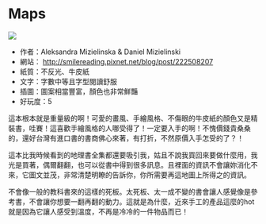 # Maps
![](https://images-na.ssl-images-amazon.com/images/I/61R8qAXeCAL._SX365_BO1,204,203,200_.jpg)

+ 作者：Aleksandra Mizielinska & Daniel Mizielinski
+ 網站： http://smilereading.pixnet.net/blog/post/222508207
+ 紙質：不反光、牛皮紙
+ 文字：字數中等且字型閱讀舒服
+ 插圖：圖案相當豐富，顏色也非常鮮豔
+ 好玩度：5

這本根本就是重量級的啊！可愛的畫風、手繪風格、不傷眼的牛皮紙的顏色又是精裝書，哇賽！這喜歡手繪風格的人哪受得了！一定要入手的啊！不愧價錢貴桑桑的，還好台灣有進口書的書商佛心來著，有打折，不然原價入手怎受的了？！

這本比我時候看到的地理書全集都還要吸引我，姑且不說我買回來要做什麼用，我光是買著，偶爾翻翻，也可以從書中得到很多訊息。且裡面的資訊不會讓妳消化不來，它圖文並茂，非常清楚明瞭的告訴你，你所需要再這地圖上所得之的資訊。

不會像一般的教科書來的這樣的死板。太死板、太一成不變的書會讓人感覺像是參考書，不會讓你想要一翻再翻的動力。這就是為什麼，近來手工的產品這麼的hot就是因為它讓人感受到溫度，不再是冷冷的一件物品而已！
